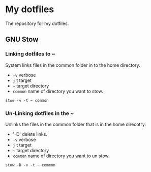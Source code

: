 # My dotfiles

The repository for my dotfiles.

## GNU Stow

### Linking dotfiles to ~

System links files in the common folder in to the home directory.

* `-v`  verbose
* `j` t target 
* `~` target directory
* `common` name of directory you want to stow.

~~~shell
stow -v -t ~ common
~~~

### Un-Linking dotfiles in the ~

Unlinks the files in the common folder that is in the home direcotry.

* '-D' delete links.
* `-v`  verbose
* `j` t target 
* `~` target directory
* `common` name of directory you want to un stow.

~~~shell
stow -D -v -t ~ common
~~~


